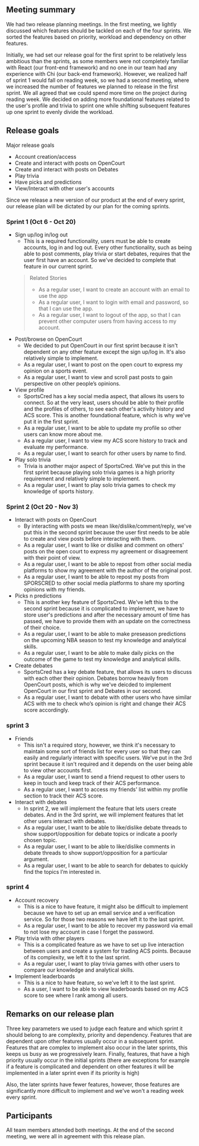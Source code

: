 ## Meeting summary

We had two release planning meetings. 
In the first meeting, we lightly discussed which features should be tackled on each of the four sprints. We sorted the features based on priority, workload and dependency on other features.

Initially, we had set our release goal for the first sprint to be relatively less ambitious than the sprints, as some members were not completely familiar with React (our front-end framework) and no one in our team had any experience with Chi (our back-end framework). However, we realized half of sprint 1 would fall on reading week, so we had a second meeting, where we increased the number of features we planned to release in the first sprint. We all agreed that we could spend more time on the project during reading week. We decided on adding more foundational features related to the user's profile and trivia to sprint one while shifting subsequent features up one sprint to evenly divide the workload.

## Release goals
Major release goals
- Account creation/access
- Create and interact with posts on OpenCourt
- Create and interact with posts on Debates
- Play trivia
- Have picks and predictions
- View/Interact with other user's accounts

Since we release a new version of our product at the end of every sprint, our release plan will be dictated by our plan for the coming sprints.
  
### Sprint 1 (Oct 6 - Oct 20)
- Sign up/log in/log out
  - This is a required functionality, users must be able to create accounts, log in and log out. Every other functionality, such as being able to post comments, play trivia or start debates, requires that the user first have an account. So we've decided to complete that feature in our current sprint. 
  > Related Stories
  > - As a regular user, I want to create an account with an email to use the app 
  > - As a regular user, I want to login with email and password, so that I can use the app. 
  > - As a regular user, I want to logout of the app, so that I can prevent other computer users from having access to my account.
- Post/browse on OpenCourt
  - We decided to put OpenCourt in our first sprint because it isn't dependent on any other feature except the sign up/log in. It's also relatively simple to implement.
  - As a regular user, I want to post on the open court to express my opinion on a sports event.
  - As a regular user, I want to view and scroll past posts to gain perspective on other people’s opinions.
- View profile
  - SportsCred has a key social media aspect, that allows its users to connect. So at the very least, users should be able to their profile and the profiles of others, to see each other's activity history and ACS score. This is another foundational feature, which is why we've put it in the first sprint.
  - As a regular user, I want to be able to update my profile so other users can know more about me. 
  - As a regular user, I want to view my ACS score history to track and evaluate my performance. 
  - As a regular user, I want to search for other users by name to find. 
- Play solo trivia
  - Trivia is another major aspect of SportsCred. We've put this in the first sprint because playing solo trivia games is a high priority requirement and relatively simple to implement.
  - As a regular user, I want to play solo trivia games to check my knowledge of sports history. 

### Sprint 2 (Oct 20 - Nov 3)
- Interact with posts on OpenCourt
  - By interacting with posts we mean like/dislike/comment/reply, we've put this in the second sprint because the user first needs to be able to create and view posts before interacting with them.
  - As a regular user, I want to like or dislike and comment on others' posts on the open court to express my agreement or disagreement with their point of view.
  - As a regular user, I want to be able to repost from other social media platforms to show my agreement with the author of the original post. 
  - As a regular user, I want to be able to repost my posts from SPORSCRED to other social media platforms to share my sporting opinions with my friends.
- Picks n predictions
  - This is another key feature of SportsCred. We've left this to the second sprint because it is complicated to implement, we have to store user's predictions and after the necessary amount of time has passed, we have to provide them with an update on the correctness of their choice.
  - As a regular user, I want to be able to make preseason predictions on the upcoming NBA season to test my knowledge and analytical skills. 
  - As a regular user, I want to be able to make daily picks on the outcome of the game to test my knowledge and analytical skills.
- Create debates
  - SportsCred has a key debate feature, that allows its users to discuss with each other their opinion. Debates borrow heavily from OpenCourt posts, which is why we've deicded to implement OpenCourt in our first sprint and Debates in our second.
  - As a regular user, I want to debate with other users who have similar ACS with me to check who’s opinion is right and change their ACS score accordingly.

### sprint 3
- Friends
  - This isn't a required story, however, we think it's necessary to maintain some sort of friends list for every user so that they can easily and regularly interact with specific users. We've put in the 3rd sprint because it isn't required and it depends on the user being able to view other accounts first.
  - As a regular user, I want to send a friend request to other users to keep in touch and keep track of their ACS performance. 
  - As a regular user, I want to access my friends' list within my profile section to track their ACS score.
- Interact with debates
  - In sprint 2, we will implement the feature that lets users create debates. And in the 3rd sprint, we will implement features that let other users interact with debates.
  - As a regular user, I want to be able to like/dislike debate threads to show support/opposition for debate topics or indicate a poorly chosen topic.
  - As a regular user, I want to be able to like/dislike comments in debate threads to show support/opposition for a particular argument.
  - As a regular user, I want to be able to search for debates to quickly find the topics I’m interested in.

### sprint 4
- Account recovery
  - This is a nice to have feature, it might also be difficult to implement because we have to set up an email service and a verification service. So for those two reasons we have left it to the last sprint.
  - As a regular user, I want to be able to recover my password via email to not lose my account in case I forget the password. 
- Play trivia with other players
  - This is a complicated feature as we have to set up live interaction between users and create a system for trading ACS points. Because of its complexity, we left it to the last sprint.
  - As a regular user, I want to play trivia games with other users to compare our knowledge and analytical skills. 
- Implement leaderboards
  - This is a nice to have feature, so we've left it to the last sprint.
  - As a user, I want to be able to view leaderboards based on my ACS score to see where I rank among all users. 
  
  
## Remarks on our release plan
Three key parameters we used to judge each feature and which sprint it should belong to are complexity, priority and dependency. Features that are dependent upon other features usually occur in a subsequent sprint. Features that are complex to implement also occur in the later sprints, this keeps us busy as we progressively learn. Finally, features, that have a high priority usually occur in the initial sprints (there are exceptions for example if a feature is complicated and dependent on other features it will be implemented in a later sprint even if its priority is high)

Also, the later sprints have fewer features, however, those features are significantly more difficult to implement and we've won't a reading week every sprint.

## Participants
All team members attended both meetings. At the end of the second meeting, we were all in agreement with this release plan.
